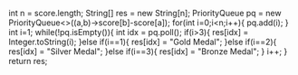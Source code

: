 int n = score.length;
String[] res = new String[n];
PriorityQueue<Integer> pq =
new PriorityQueue<>((a,b)->score[b]-score[a]);
for(int i=0;i<n;i++){
pq.add(i);
}
int i=1;
while(!pq.isEmpty()){
int idx = pq.poll();
if(i>3){
res[idx] = Integer.toString(i);
}else if(i==1){
res[idx] = "Gold Medal";
}else if(i==2){
res[idx] = "Silver Medal";
}else if(i==3){
res[idx] = "Bronze Medal";
}
i++;
}
return res;